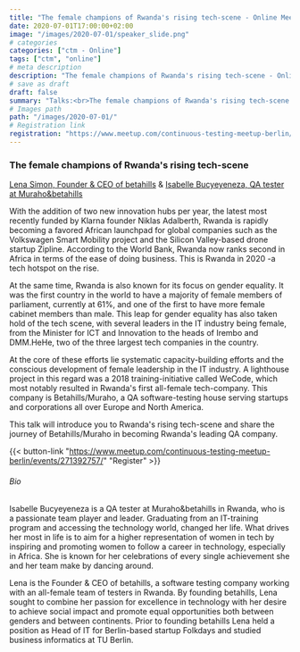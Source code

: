 ```yaml
---
title: "The female champions of Rwanda's rising tech-scene - Online Meetup"
date: 2020-07-01T17:00:00+02:00
image: "/images/2020-07-01/speaker_slide.png"
# categories
categories: ["ctm - Online"]
tags: ["ctm", "online"]
# meta description
description: "The female champions of Rwanda's rising tech-scene - Online Meetup"
# save as draft
draft: false
summary: "Talks:<br>The female champions of Rwanda's rising tech-scene (Lena Simon)"
# Images path
path: "/images/2020-07-01/"
# Registration link
registration: "https://www.meetup.com/continuous-testing-meetup-berlin/events/271392757/"
---
```


### The female champions of Rwanda's rising tech-scene
[Lena Simon, Founder & CEO of betahills](https://www.linkedin.com/in/lena-simon-261492184/) & [Isabelle Bucyeyeneza, QA tester at Muraho&betahills](https://www.linkedin.com/in/bucyeyeneza-isabelle-ctfl-ctfl-pt-261409193/)

With the addition of two new innovation hubs per year, the latest most recently funded by Klarna founder Niklas Adalberth, Rwanda is rapidly becoming a favored African launchpad for global companies such as the Volkswagen Smart Mobility project and the Silicon Valley-based drone startup Zipline. According to the World Bank, Rwanda now ranks second in Africa in terms of the ease of doing business. This is Rwanda in 2020 -a tech hotspot on the rise.

At the same time, Rwanda is also known for its focus on gender equality. It was the first country in the world to have a majority of female members of parliament, currently at 61%, and one of the first to have more female cabinet members than male. This leap for gender equality has also taken hold of the tech scene, with several leaders in the IT industry being female, from the Minister for ICT and Innovation to the heads of Irembo and DMM.HeHe, two of the three largest tech companies in the country.

At the core of these efforts lie systematic capacity-building efforts and the conscious development of female leadership in the IT industry. A lighthouse project in this regard was a 2018 training-initiative called WeCode, which most notably resulted in Rwanda's first all-female tech-company. This company is Betahills/Muraho, a QA software-testing house serving startups and corporations all over Europe and North America.

This talk will introduce you to Rwanda's rising tech-scene and share the journey of Betahills/Muraho in becoming Rwanda's leading QA company.


{{< button-link "https://www.meetup.com/continuous-testing-meetup-berlin/events/271392757/" "Register" >}}

###### Bio
Isabelle Bucyeyeneza is a QA tester at Muraho&betahills in Rwanda, who is a passionate team player and leader. Graduating from an IT-training program and accessing the technology world, changed her life. What drives her most in life is to aim for a higher representation of women in tech by inspiring and promoting women to follow a career in technology, especially in Africa. She is known for her celebrations of every single achievement she and her team make by dancing around.

Lena is the Founder & CEO of betahills, a software testing company working with an all-female team of testers in Rwanda. By founding betahills, Lena sought to combine her passion for excellence in technology with her desire to achieve social impact and promote equal opportunities both between genders and between continents. Prior to founding betahills Lena held a position as Head of IT for Berlin-based startup Folkdays and studied business informatics at TU Berlin.